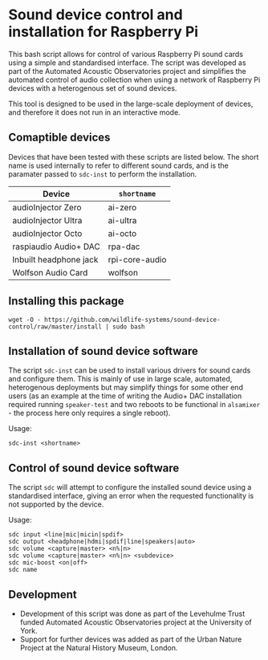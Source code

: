# Sound device control and installation for Raspberry Pi
This bash script allows for control of various Raspberry Pi sound cards using a simple and standardised interface. The script was developed as part of the Automated Acoustic Observatories project and simplifies the automated control of audio collection when using a network of Raspberry Pi devices with a heterogenous set of sound devices.

This tool is designed to be used in the large-scale deployment of devices, and therefore it does not run in an interactive mode.

## Comaptible devices
Devices that have been tested with these scripts are listed below. The short name is used internally to refer to different sound cards, and is the paramater passed to `sdc-inst` to perform the installation.

| Device | `shortname` |
| --- | --- |
| audioInjector Zero | ai-zero |
| audioInjector Ultra | ai-ultra |
| audioInjector Octo | ai-octo |
| raspiaudio Audio+ DAC | rpa-dac |
| Inbuilt headphone jack | rpi-core-audio |
| Wolfson Audio Card | wolfson |

## Installing this package
`wget -O - https://github.com/wildlife-systems/sound-device-control/raw/master/install | sudo bash`

## Installation of sound device software
The script `sdc-inst` can be used to install various drivers for sound cards and configure them. This is mainly of use in large scale, automated, heterogenous deployments but may simplify things for some other end users (as an example at the time of writing the Audio+ DAC installation required running `speaker-test` and two reboots to be functional in `alsamixer` - the process here only requires a single reboot).

Usage:
```
sdc-inst <shortname>
```

## Control of sound device software
The script `sdc` will attempt to configure the installed sound device using a standardised interface, giving an error when the requested functionality is not supported by the device.

Usage:
```
sdc input <line|mic|micin|spdif>
sdc output <headphone|hdmi|spdif|line|speakers|auto>
sdc volume <capture|master> <n%|n>
sdc volume <capture|master> <n%|n> <subdevice>
sdc mic-boost <on|off>
sdc name
```

## Development
* Development of this script was done as part of the Levehulme Trust funded Automated Acoustic Observatories project at the University of York.
* Support for further devices was added as part of the Urban Nature Project at the Natural History Museum, London.
